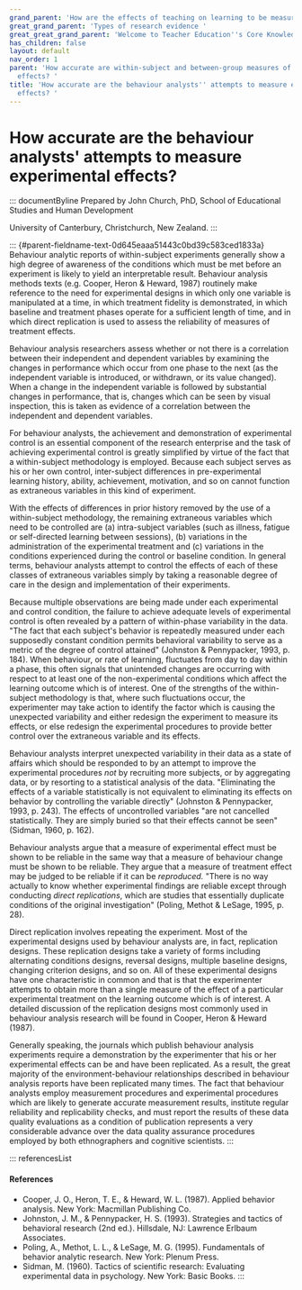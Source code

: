 ```yaml
---
grand_parent: 'How are the effects of teaching on learning to be measured? '
great_grand_parent: 'Types of research evidence '
great_great_grand_parent: 'Welcome to Teacher Education''s Core Knowledge and Skills.'
has_children: false
layout: default
nav_order: 1
parent: 'How accurate are within-subject and between-group measures of experimental
  effects? '
title: 'How accurate are the behaviour analysts'' attempts to measure experimental
  effects? '
---
```

# How accurate are the behaviour analysts' attempts to measure experimental effects? 


::: documentByline
Prepared by John Church, PhD, School of Educational Studies and Human
Development

University of Canterbury, Christchurch, New Zealand.
:::

::: {#parent-fieldname-text-0d645eaaa51443c0bd39c583ced1833a}
Behaviour analytic reports of within-subject experiments generally show
a high degree of awareness of the conditions which must be met before an
experiment is likely to yield an interpretable result. Behaviour
analysis methods texts (e.g. Cooper, Heron & Heward, 1987) routinely
make reference to the need for experimental designs in which only one
variable is manipulated at a time, in which treatment fidelity is
demonstrated, in which baseline and treatment phases operate for a
sufficient length of time, and in which direct replication is used to
assess the reliability of measures of treatment effects.

Behaviour analysis researchers assess whether or not there is a
correlation between their independent and dependent variables by
examining the changes in performance which occur from one phase to the
next (as the independent variable is introduced, or withdrawn, or its
value changed). When a change in the independent variable is followed by
substantial changes in performance, that is, changes which can be seen
by visual inspection, this is taken as evidence of a correlation between
the independent and dependent variables.

For behaviour analysts, the achievement and demonstration of
experimental control is an essential component of the research
enterprise and the task of achieving experimental control is greatly
simplified by virtue of the fact that a within-subject methodology is
employed. Because each subject serves as his or her own control,
inter-subject differences in pre-experimental learning history, ability,
achievement, motivation, and so on cannot function as extraneous
variables in this kind of experiment.

With the effects of differences in prior history removed by the use of a
within-subject methodology, the remaining extraneous variables which
need to be controlled are (a) intra-subject variables (such as illness,
fatigue or self-directed learning between sessions), (b) variations in
the administration of the experimental treatment and (c) variations in
the conditions experienced during the control or baseline condition. In
general terms, behaviour analysts attempt to control the effects of each
of these classes of extraneous variables simply by taking a reasonable
degree of care in the design and implementation of their experiments.

Because multiple observations are being made under each experimental and
control condition, the failure to achieve adequate levels of
experimental control is often revealed by a pattern of within-phase
variability in the data. "The fact that each subject\'s behavior is
repeatedly measured under each supposedly constant condition permits
behavioral variability to serve as a metric of the degree of control
attained" (Johnston & Pennypacker, 1993, p. 184). When behaviour, or
rate of learning, fluctuates from day to day within a phase, this often
signals that unintended changes are occurring with respect to at least
one of the non-experimental conditions which affect the learning outcome
which is of interest. One of the strengths of the within-subject
methodology is that, where such fluctuations occur, the experimenter may
take action to identify the factor which is causing the unexpected
variability and either redesign the experiment to measure its effects,
or else redesign the experimental procedures to provide better control
over the extraneous variable and its effects.

Behaviour analysts interpret unexpected variability in their data as a
state of affairs which should be responded to by an attempt to improve
the experimental procedures *not* by recruiting more subjects, or by
aggregating data, or by resorting to a statistical analysis of the data.
"Eliminating the effects of a variable statistically is not equivalent
to eliminating its effects on behavior by controlling the variable
directly" (Johnston & Pennypacker, 1993, p. 243). The effects of
uncontrolled variables "are not cancelled statistically. They are simply
buried so that their effects cannot be seen" (Sidman, 1960, p. 162).

Behaviour analysts argue that a measure of experimental effect must be
shown to be reliable in the same way that a measure of behaviour change
must be shown to be reliable. They argue that a measure of treatment
effect may be judged to be reliable if it can be *reproduced.* "There is
no way actually to know whether experimental findings are reliable
except through conducting *direct replications*, which are studies that
essentially duplicate conditions of the original investigation" (Poling,
Methot & LeSage, 1995, p. 28).

Direct replication involves repeating the experiment. Most of the
experimental designs used by behaviour analysts are, in fact,
replication designs. These replication designs take a variety of forms
including alternating conditions designs, reversal designs, multiple
baseline designs, changing criterion designs, and so on. All of these
experimental designs have one characteristic in common and that is that
the experimenter attempts to obtain more than a single measure of the
effect of a particular experimental treatment on the learning outcome
which is of interest. A detailed discussion of the replication designs
most commonly used in behaviour analysis research will be found in
Cooper, Heron & Heward (1987).

Generally speaking, the journals which publish behaviour analysis
experiments require a demonstration by the experimenter that his or her
experimental effects can be and have been replicated. As a result, the
great majority of the environment-behaviour relationships described in
behaviour analysis reports have been replicated many times. The fact
that behaviour analysts employ measurement procedures and experimental
procedures which are likely to generate accurate measurement results,
institute regular reliability and replicability checks, and must report
the results of these data quality evaluations as a condition of
publication represents a very considerable advance over the data quality
assurance procedures employed by both ethnographers and cognitive
scientists.
:::

::: referencesList
#### References

-   Cooper, J. O., Heron, T. E., & Heward, W. L. (1987). Applied
    behavior analysis. New York: Macmillan Publishing Co.
-   Johnston, J. M., & Pennypacker, H. S. (1993). Strategies and tactics
    of behavioral research (2nd ed.). Hillsdale, NJ: Lawrence Erlbaum
    Associates.
-   Poling, A., Methot, L. L., & LeSage, M. G. (1995). Fundamentals of
    behavior analytic research. New York: Plenum Press.
-   Sidman, M. (1960). Tactics of scientific research: Evaluating
    experimental data in psychology. New York: Basic Books.
:::
